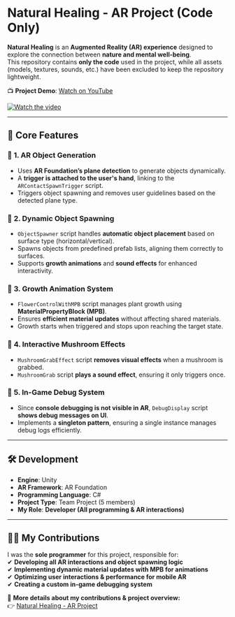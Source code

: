 # Natural Healing - AR Project (Code Only)  

**Natural Healing** is an **Augmented Reality (AR) experience** designed to explore the connection between **nature and mental well-being**.  
This repository contains **only the code** used in the project, while all assets (models, textures, sounds, etc.) have been excluded to keep the repository lightweight.  

📺 **Project Demo**: [Watch on YouTube](https://youtu.be/0efnLXpTF-8)  

[![Watch the video](https://img.youtube.com/vi/0efnLXpTF-8/0.jpg)](https://youtu.be/0efnLXpTF-8)  

---

## **🌿 Core Features**  

### 🔹 **1. AR Object Generation**  
- Uses **AR Foundation’s plane detection** to generate objects dynamically.  
- A **trigger is attached to the user's hand**, linking to the `ARContactSpawnTrigger` script.  
- Triggers object spawning and removes user guidelines based on the detected plane type.  

### 🔹 **2. Dynamic Object Spawning**  
- `ObjectSpawner` script handles **automatic object placement** based on surface type (horizontal/vertical).  
- Spawns objects from predefined prefab lists, aligning them correctly to surfaces.  
- Supports **growth animations** and **sound effects** for enhanced interactivity.  

### 🔹 **3. Growth Animation System**  
- `FlowerControlWithMPB` script manages plant growth using **MaterialPropertyBlock (MPB)**.  
- Ensures **efficient material updates** without affecting shared materials.  
- Growth starts when triggered and stops upon reaching the target state.  

### 🔹 **4. Interactive Mushroom Effects**  
- `MushroomGrabEffect` script **removes visual effects** when a mushroom is grabbed.  
- `MushroomGrab` script **plays a sound effect**, ensuring it only triggers once.  

### 🔹 **5. In-Game Debug System**  
- Since **console debugging is not visible in AR**, `DebugDisplay` script **shows debug messages on UI**.  
- Implements a **singleton pattern**, ensuring a single instance manages debug logs efficiently.  

---

## **🛠 Development**  
- **Engine**: Unity  
- **AR Framework**: AR Foundation  
- **Programming Language**: C#  
- **Project Type**: Team Project (5 members)  
- **My Role**: **Developer (All programming & AR interactions)**  

---

## **👨‍💻 My Contributions**  
I was the **sole programmer** for this project, responsible for:  
✔ **Developing all AR interactions and object spawning logic**  
✔ **Implementing dynamic material updates with MPB for animations**  
✔ **Optimizing user interactions & performance for mobile AR**  
✔ **Creating a custom in-game debugging system**  

🔗 **More details about my contributions & project overview:**  
👉 [Natural Healing - AR Project](https://lyk953176376.wixsite.com/my-site-3)  
